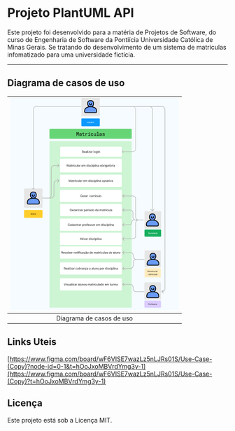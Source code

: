 # Projeto PlantUML API

Este projeto foi desenvolvido para a matéria de Projetos de Software, do curso de Engenharia de Software da Pontiícia Universidade Católica de Minas Gerais. Se tratando do desenvolvimento de um sistema de matrículas infomatizado para uma universidade fictícia.

---

## Diagrama de casos de uso

| <img src="Documentação/casoDeUsoV1.png" alt="use case"/> |
|:---------------------:|
| Diagrama de casos de uso |

## Links Uteis

[https://www.figma.com/board/wF6VISE7wazLz5nLJRs01S/Use-Case-(Copy)?node-id=0-1&t=hOoJxoMBVrdYmg3y-1](https://www.figma.com/board/wF6VISE7wazLz5nLJRs01S/Use-Case-(Copy)?t=hOoJxoMBVrdYmg3y-1)



## Licença

Este projeto está sob a Licença MIT.
